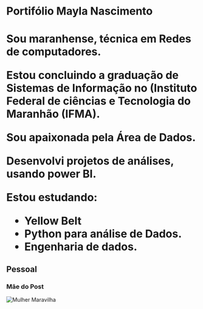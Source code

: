 <h1> Portifólio Mayla Nascimento <h1>

  Sou maranhense, técnica em Redes de computadores.
  
  Estou concluindo a graduação de Sistemas de Informação no (Instituto Federal de ciências e Tecnologia do Maranhão (IFMA).
  
  Sou apaixonada pela Área de Dados.
  
  
  Desenvolvi projetos de análises, usando power BI.

  Estou estudando:
   - Yellow Belt
   - Python para análise de Dados.
   - Engenharia de dados.
  
  
  ## Pessoal
  
  ### Mãe do Post
  
  ![Mulher Maravilha](https://media0.giphy.com/media/CWaNQJbsTyarK/giphy.gif?cid=ecf05e4780fmyek6lgbx73oc0n36zojm9vpjrd3eds4c44zu&rid=giphy.gif&ct=g)
